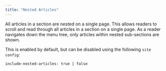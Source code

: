 ```yaml
---
title: "Nested Articles"
---
```


All articles in a section are nested on a single page. 
This allows readers to scroll and read through all articles in a section on a single page.
As a reader navigates down the menu tree, only articles within nested sub-sections are shown. 

This is enabled by default, but can be disabled using the following `site config`:

```
include-nested-articles: true | false
```